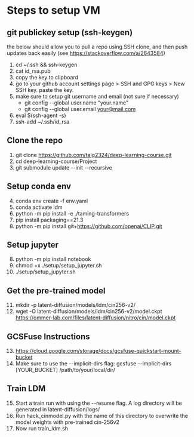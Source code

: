 # Steps to setup VM

## git publickey setup (ssh-keygen)
the below should allow you to pull a repo using SSH clone, and then push updates back easily
(see https://stackoverflow.com/a/2643584)

1. cd ~/.ssh && ssh-keygen
2. cat id_rsa.pub
3. copy the key to clipboard
4. go to your github account settings page > SSH and GPG keys > New SSH key.
   paste the key.
6. make sure to setup git username and email (not sure if necessary)
   - git config --global user.name "your.name"
   - git config --global user.email your@mail.com
8. eval $(ssh-agent -s)
9. ssh-add ~/.ssh/id_rsa

## Clone the repo
1. git clone https://github.com/talg2324/deep-learning-course.git
2. cd deep-learning-course/Project
3. git submodule update --init --recursive

## Setup conda env
4. conda env create -f env.yaml
5. conda activate ldm
6. python -m pip install -e ./taming-transformers
7. pip install packaging==21.3
8. python -m pip install git+https://github.com/openai/CLIP.git

## Setup jupyter
8. python -m pip install notebook
9. chmod +x ./setup/setup_jupyter.sh
10. ./setup/setup_jupyter.sh

## Get the pre-trained model
11. mkdir -p latent-diffusion/models/ldm/cin256-v2/
12. wget -O latent-diffusion/models/ldm/cin256-v2/model.ckpt https://ommer-lab.com/files/latent-diffusion/nitro/cin/model.ckpt

## GCSFuse Instructions
13. https://cloud.google.com/storage/docs/gcsfuse-quickstart-mount-bucket
14. Make sure to use the --implicit-dirs flag: gcsfuse --implicit-dirs [YOUR_BUCKET] /path/to/your/local/dir/

## Train LDM
15. Start a train run with using the --resume flag. A log directory will be generated in latent-diffusion/logs/
16. Run hack_cinmodel.py with the name of this directory to overwrite the model weights with pre-trained cin-256v2
17. Now run train_ldm.sh
